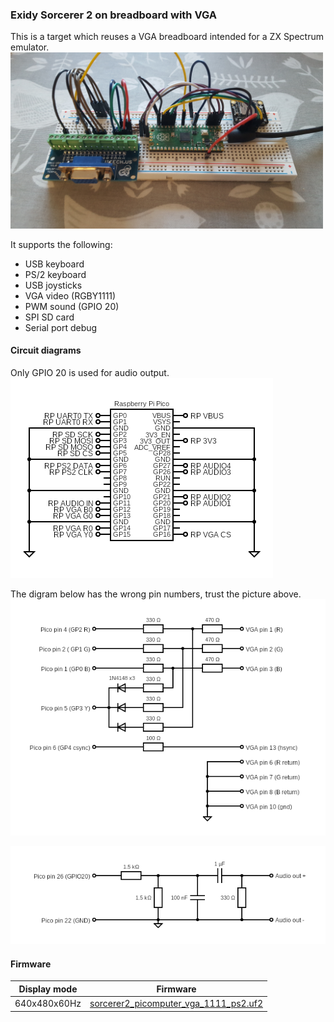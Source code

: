 
### Exidy Sorcerer 2 on breadboard with VGA
This is a target which reuses a VGA breadboard intended for a ZX Spectrum emulator.<br/>
<img src="Sorcerer2PwmAudioVga1111Ps2Breadboard.jpg" width="500"/>

It supports the following:
* USB keyboard
* PS/2 keyboard
* USB joysticks
* VGA video (RGBY1111)
* PWM sound (GPIO 20)
* SPI SD card
* Serial port debug

#### Circuit diagrams
Only GPIO 20 is used for audio output.
![image](Sorcerer2PwmAudioVga1111Ps2.png)

The digram below has the wrong pin numbers, trust the picture above.
![image](rgby_1111_vga.png)

![image](pi_pico_sorcerer2_pwm_audio_filter.png)

#### Firmware

| Display mode | Firmware |
| - | - |
| 640x480x60Hz | [sorcerer2_picomputer_vga_1111_ps2.uf2](/uf2/sorcerer2_picomputer_vga_1111_ps2.uf2) |